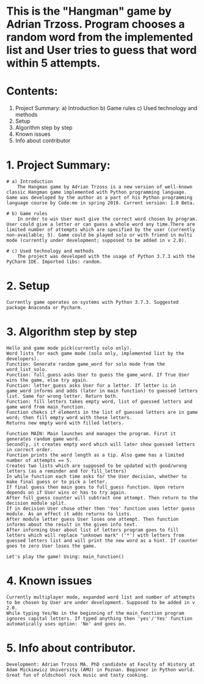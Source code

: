 # This is the "Hangman" game by Adrian Trzoss. Program chooses a random word from the implemented list and User tries to guess that word within 5 attempts.

# Contents:

1. Project Summary:
	a) Introduction
	b) Game rules
	c) Used technology and methods
2. Setup
3. Algorithm step by step
4. Known issues
5. Info about contributor

# 1. Project Summary:

	# a) Introduction
		The Hangman game by Adrian Trzoss is a new version of well-known classic Hangman game implemented with Python programming language. Game was developed by the author as a part of his Python programming language course by Code:me in spring 2019. Current version: 1.0 Beta.

	# b) Game rules
		In order to win User must give the correct word chosen by program. User could give a letter or can guess a whole word any time.There are limited number of attempts which are specified by the user (currently non-available; 5). Game could be played solo or with friend in multi mode (currently under development; supposed to be added in v 2.0).

	# c) Used technology and methods
		The project was developed with the usage of Python 3.7.3 with the PyCharm IDE. Imported libs: random.

# 2. Setup

	Currently game operates on systems with Python 3.7.3. Suggested package Anaconda or Pycharm.

# 3. Algorithm step by step

	Hello and game mode pick(currently solo only).
	Word lists for each game mode (solo only, implemented list by the developers).
	Function: Generate random game_word for solo mode from the word_list_solo.
	Function: full_guess asks User to guess the game_word. If True User wins the game, else try again.
	Function: letter_guess asks User for a letter. If letter is in game_word informs and adds (later in main function) to guessed letters list. Same for wrong letter. Return both.
	Function: fill letters takes empty word, list of guessed letters and game word from main_function.
	Function chekcs if elements in the list of guessed letters are in game word; then fill empty word with these letters.
	Returns new empty word with filled letters.

	Function MAIN: Main launches and manages the program. First it generates random game word.
	Secondly, it creates empty word which will later show guessed letters in correct order.
	Function prints the word length as a tip. Also game has a limited number of attempts == 5.
	Creates two lists which are supposed to be updated with good/wrong letters (as a reminder and for fill_letters)
	In while function each time asks for the User decision, whether to make final guess or to pick a letter.
	If final guess then main goes to full_guess function. Upon return depends on if User wins or has to try again.
	After full_guess counter will subtract one attempt. Then return to the decision module split.
	If in decision User chose other then 'Yes' function uses letter guess module. As an effect it adds returns to lists.
	After module letter guess User loses one attempt. Then function informs about the result in the given info text.
	After informing User about list of letters program goes to fill letters which will replace "unknown mark" ('*') with letters from guessed letters list and will print the new word as a hint. If counter goes to zero User loses the game.

	Let's play the game! Using: main_function()

# 4. Known issues
	
	Currently multiplayer mode, expanded word list and number of attempts to be chosen by User are under development. Supposed to be added in v 2.0.
	While typing Yes/No in the beginning of the main_function program ignores capital letters. If typed anything then 'yes'/'Yes' function automatically uses option: 'No' and goes on.

# 5. Info about contributor.

	Development: Adrian Trzoss MA. PhD candidate at Faculty of History at Adam Mickiewicz University (AMU) in Poznan. Beginner in Python world. Great fun of oldschool rock music and tasty cooking.
